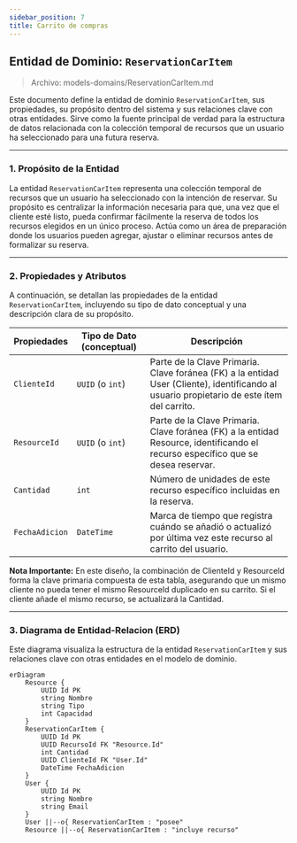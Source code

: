 ```yaml
---
sidebar_position: 7
title: Carrito de compras
---
```


## Entidad de Dominio: `ReservationCarItem`
 >   Archivo: models-domains/ReservationCarItem.md

Este documento define la entidad de dominio `ReservationCarItem`, sus propiedades, su propósito dentro del sistema y sus relaciones clave con otras entidades. Sirve como la fuente principal de verdad para la estructura de datos relacionada con la colección temporal de recursos que un usuario ha seleccionado para una futura reserva.


---
### 1. Propósito de la Entidad
La entidad `ReservationCarItem` representa una colección temporal de recursos que un usuario ha seleccionado con la intención de reservar. Su propósito es centralizar la información necesaria para que, una vez que el cliente esté listo, pueda confirmar fácilmente la reserva de todos los recursos elegidos en un único proceso. Actúa como un área de preparación donde los usuarios pueden agregar, ajustar o eliminar recursos antes de formalizar su reserva.

---
### 2. Propiedades y Atributos
A continuación, se detallan las propiedades de la entidad `ReservationCarItem`, incluyendo su tipo de dato conceptual y una descripción clara de su propósito.

| Propiedades | Tipo de Dato (conceptual) | Descripción |
|-------------|---------------------------|-------------|
|`ClienteId` | `UUID` (o `int`)   | Parte de la Clave Primaria. Clave foránea (FK) a la entidad User (Cliente), identificando al usuario propietario de este ítem del carrito. |
| `ResourceId` | `UUID` (o `int`) | Parte de la Clave Primaria. Clave foránea (FK) a la entidad Resource, identificando el recurso específico que se desea reservar.|
| `Cantidad` | `int` | Número de unidades de este recurso específico incluidas en la reserva. |
|`FechaAdicion`| `DateTime` | Marca de tiempo que registra cuándo se añadió o actualizó por última vez este recurso al carrito del usuario. |

**Nota Importante:** En este diseño, la combinación de ClienteId y ResourceId forma la clave primaria compuesta de esta tabla, asegurando que un mismo cliente no pueda tener el mismo ResourceId duplicado en su carrito. Si el cliente añade el mismo recurso, se actualizará la Cantidad.

---

### 3. Diagrama de Entidad-Relacion (ERD)

Este diagrama visualiza la estructura de la entidad `ReservationCarItem` y sus relaciones clave con otras entidades en el modelo de dominio.

```mermaid
erDiagram
    Resource {
        UUID Id PK
        string Nombre
        string Tipo
        int Capacidad
    }
    ReservationCarItem {
        UUID Id PK
        UUID RecursoId FK "Resource.Id"
        int Cantidad
        UUID ClienteId FK "User.Id"
        DateTime FechaAdicion
    }
    User {
        UUID Id PK
        string Nombre
        string Email
    }
    User ||--o{ ReservationCarItem : "posee"
    Resource ||--o{ ReservationCarItem : "incluye recurso"


```